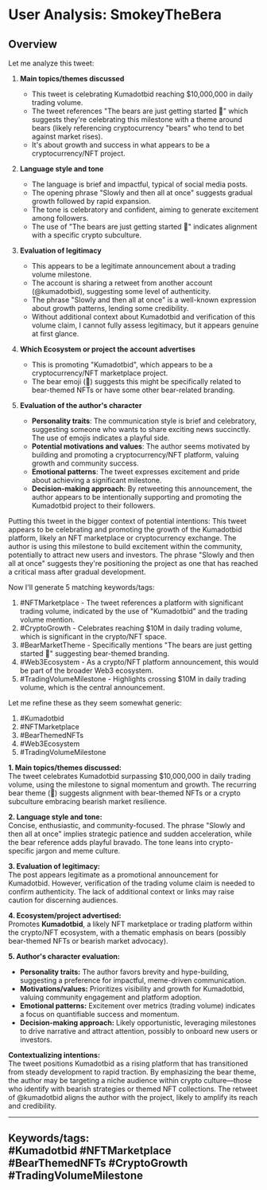 # User Analysis: SmokeyTheBera

## Overview

<think>
Let me analyze this tweet:

1. **Main topics/themes discussed**
   - This tweet is celebrating Kumadotbid reaching $10,000,000 in daily trading volume.
   - The tweet references "The bears are just getting started 🐻" which suggests they're celebrating this milestone with a theme around bears (likely referencing cryptocurrency "bears" who tend to bet against market rises).
   - It's about growth and success in what appears to be a cryptocurrency/NFT project.

2. **Language style and tone**
   - The language is brief and impactful, typical of social media posts.
   - The opening phrase "Slowly and then all at once" suggests gradual growth followed by rapid expansion.
   - The tone is celebratory and confident, aiming to generate excitement among followers.
   - The use of "The bears are just getting started 🐻" indicates alignment with a specific crypto subculture.

3. **Evaluation of legitimacy**
   - This appears to be a legitimate announcement about a trading volume milestone.
   - The account is sharing a retweet from another account (@kumadotbid), suggesting some level of authenticity.
   - The phrase "Slowly and then all at once" is a well-known expression about growth patterns, lending some credibility.
   - Without additional context about Kumadotbid and verification of this volume claim, I cannot fully assess legitimacy, but it appears genuine at first glance.

4. **Which Ecosystem or project the account advertises**
   - This is promoting "Kumadotbid", which appears to be a cryptocurrency/NFT marketplace project.
   - The bear emoji (🐻) suggests this might be specifically related to bear-themed NFTs or have some other bear-related branding.

5. **Evaluation of the author's character**
   - **Personality traits**: The communication style is brief and celebratory, suggesting someone who wants to share exciting news succinctly. The use of emojis indicates a playful side.
   - **Potential motivations and values**: The author seems motivated by building and promoting a cryptocurrency/NFT platform, valuing growth and community success.
   - **Emotional patterns**: The tweet expresses excitement and pride about achieving a significant milestone.
   - **Decision-making approach**: By retweeting this announcement, the author appears to be intentionally supporting and promoting the Kumadotbid project to their followers.

Putting this tweet in the bigger context of potential intentions:
This tweet appears to be celebrating and promoting the growth of the Kumadotbid platform, likely an NFT marketplace or cryptocurrency exchange. The author is using this milestone to build excitement within the community, potentially to attract new users and investors. The phrase "Slowly and then all at once" suggests they're positioning the project as one that has reached a critical mass after gradual development.

Now I'll generate 5 matching keywords/tags:

1. #NFTMarketplace - The tweet references a platform with significant trading volume, indicated by the use of "Kumadotbid" and the trading volume mention.
2. #CryptoGrowth - Celebrates reaching $10M in daily trading volume, which is significant in the crypto/NFT space.
3. #BearMarketTheme - Specifically mentions "The bears are just getting started 🐻" suggesting bear-themed branding.
4. #Web3Ecosystem - As a crypto/NFT platform announcement, this would be part of the broader Web3 ecosystem.
5. #TradingVolumeMilestone - Highlights crossing $10M in daily trading volume, which is the central announcement.

Let me refine these as they seem somewhat generic:
1. #Kumadotbid
2. #NFTMarketplace
3. #BearThemedNFTs
4. #Web3Ecosystem
5. #TradingVolumeMilestone
</think>

**1. Main topics/themes discussed:**  
The tweet celebrates Kumadotbid surpassing $10,000,000 in daily trading volume, using the milestone to signal momentum and growth. The recurring bear theme (🐻) suggests alignment with bear-themed NFTs or a crypto subculture embracing bearish market resilience.

**2. Language style and tone:**  
Concise, enthusiastic, and community-focused. The phrase "Slowly and then all at once" implies strategic patience and sudden acceleration, while the bear reference adds playful bravado. The tone leans into crypto-specific jargon and meme culture.

**3. Evaluation of legitimacy:**  
The post appears legitimate as a promotional announcement for Kumadotbid. However, verification of the trading volume claim is needed to confirm authenticity. The lack of additional context or links may raise caution for discerning audiences.

**4. Ecosystem/project advertised:**  
Promotes **Kumadotbid**, a likely NFT marketplace or trading platform within the crypto/NFT ecosystem, with a thematic emphasis on bears (possibly bear-themed NFTs or bearish market advocacy).

**5. Author's character evaluation:**  
- **Personality traits:** The author favors brevity and hype-building, suggesting a preference for impactful, meme-driven communication.  
- **Motivations/values:** Prioritizes visibility and growth for Kumadotbid, valuing community engagement and platform adoption.  
- **Emotional patterns:** Excitement over metrics (trading volume) indicates a focus on quantifiable success and momentum.  
- **Decision-making approach:** Likely opportunistic, leveraging milestones to drive narrative and attract attention, possibly to onboard new users or investors.

**Contextualizing intentions:**  
The tweet positions Kumadotbid as a rising platform that has transitioned from steady development to rapid traction. By emphasizing the bear theme, the author may be targeting a niche audience within crypto culture—those who identify with bearish strategies or themed NFT collections. The retweet of @kumadotbid aligns the author with the project, likely to amplify its reach and credibility.

---

**Keywords/tags:**  
#Kumadotbid #NFTMarketplace #BearThemedNFTs #CryptoGrowth #TradingVolumeMilestone
---
